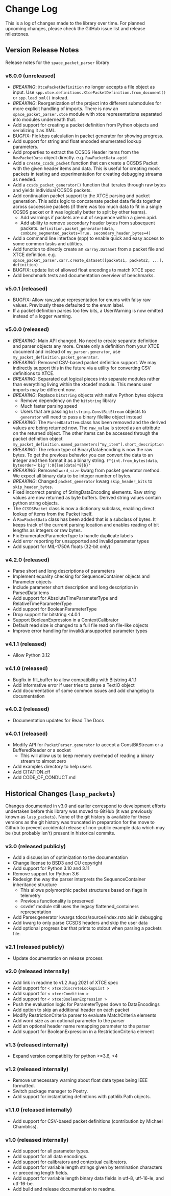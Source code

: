 # Change Log
This is a log of changes made to the library over time. For planned upcoming changes, please check the GitHub issue 
list and release milestones.

## Version Release Notes
Release notes for the `space_packet_parser` library

### v6.0.0 (unreleased)
- *BREAKING*: `XtcePacketDefinition` no longer accepts a file object as input. 
  Use `spp.xtce.definitions.XtcePacketDefinition.from_document()` or `spp.load_xml()` instead.
- *BREAKING*: Reorganization of the project into different submodules for more explicit handling
  of imports. There is now an `space_packet_parser.xtce` module with xtce representations separated
  into modules underneath that.
- Add support for creating a packet definition from Python objects and serializing it as XML.
- BUGFIX: Fix kbps calculation in packet generator for showing progress.
- Add support for string and float encoded enumerated lookup parameters.
- Add properties to extract the CCSDS Header items from the ``RawPacketData`` object directly.
  e.g. ``RawPacketData.apid``
- Add a ``create_ccsds_packet`` function that can create a CCSDS Packet
  with the given header items and data. This is useful for creating
  mock packets in testing and experimentation for creating debugging
  streams as needed.
- Add a ``ccsds_packet_generator()`` function that iterates through raw
  bytes and yields individual CCSDS packets.
- Add continuation packet support to the XTCE parsing and packet generation.
  This adds logic to concatenate packet data fields together across successive
  packets (if there was too much data to fit in a single CCSDS packet or it
  was logically better to split by other teams).
  - Add warnings if packets are out of sequence within a given apid.
  - Add ability to remove secondary header bytes from subsequent packets.
    ``definition.packet_generator(data, combine_segmented_packets=True, secondary_header_bytes=4)``
- Add a command line interface (spp) to enable quick and easy access to
  some common tasks and utilities.
- Add function to directly create an `xarray.DataSet` from a packet file and XTCE definition.
  e.g. `space_packet_parser.xarr.create_dataset([packets1, packets2, ...], definition)`
- BUGFIX: update list of allowed float encodings to match XTCE spec
- Add benchmark tests and documentation overview of benchmarks.

### v5.0.1 (released)
- BUGFIX: Allow raw_value representation for enums with falsy raw values. Previously these defaulted to the enum label.
- If a packet definition parses too few bits, a UserWarning is now emitted instead of a logger warning.

### v5.0.0 (released)
- *BREAKING*: Main API changed. No need to create separate definition and parser objects any more. Create only a 
  definition from your XTCE document and instead of `my_parser.generator`, use `my_packet_definition.packet_generator`.
- *BREAKING*: Removed CSV-based packet definition support. We may indirectly support this in the future via 
  a utility for converting CSV definitions to XTCE.
- *BREAKING*: Separated out logical pieces into separate modules rather than everything
  living within the xtcedef module. This means user imports may be different now.
- *BREAKING*: Replace `bitstring` objects with native Python bytes objects
  - Remove dependency on the `bitstring` library
  - Much faster parsing speed
  - Users that are passing `bitstring.ConstBitStream` objects to `generator` will need to pass a 
    binary filelike object instead
- *BREAKING*: The ``ParsedDataItem`` class has been removed and the derived values are being returned now.
  The ``raw_value`` is stored as an attribute on the returned object. The other items can be accessed
  through the packet definition object ``my_packet_definition.named_parameters["my_item"].short_description``
- *BREAKING*: The return type of BinaryDataEncoding is now the raw bytes.
  To get the previous behavior you can convert the data to an integer and then format it as a binary string.
  ``f"{int.from_bytes(data, byteorder='big'):0{len(data)*8}b}"``
- *BREAKING*: Removed `word_size` kwarg from packet generator method. 
  We expect all binary data to be integer number of bytes.
- *BREAKING*: Changed `packet_generator` kwarg `skip_header_bits` to `skip_header_bytes`.
- Fixed incorrect parsing of StringDataEncoding elements. Raw string values are now returned as byte buffers. 
  Derived string values contain python string objects.
- The ``CCSDSPacket`` class is now a dictionary subclass, enabling direct lookup of items from the Packet itself.
- A ``RawPacketData`` class has been added that is a subclass of bytes. It keeps track of the current
  parsing location and enables reading of bit lengths as integers or raw bytes.
- Fix EnumeratedParameterType to handle duplicate labels
- Add error reporting for unsupported and invalid parameter types
- Add support for MIL-1750A floats (32-bit only)

### v4.2.0 (released)
- Parse short and long descriptions of parameters
- Implement equality checking for SequenceContainer objects and Parameter objects
- Include parameter short description and long description in ParsedDataItems
- Add support for AbsoluteTimeParameterType and RelativeTimeParameterType
- Add support for BooleanParameterType
- Drop support for bitstring <4.0.1
- Support BooleanExpression in a ContextCalibrator
- Default read size is changed to a full file read on file-like objects
- Improve error handling for invalid/unsupported parameter types

### v4.1.1 (released)
- Allow Python 3.12

### v4.1.0 (released)
- Bugfix in fill_buffer to allow compatibility with Bitstring 4.1.1
- Add informative error if user tries to parse a TextIO object
- Add documentation of some common issues and add changelog to documentation

### v4.0.2 (released)
- Documentation updates for Read The Docs

### v4.0.1 (released)
- Modify API for `PacketParser.generator` to accept a ConstBitStream or a BufferedReader or a socket
  - This will allow us to keep memory overhead of reading a binary stream to almost zero
- Add examples directory to help users
- Add CITATION.cff
- Add CODE_OF_CONDUCT.md

## Historical Changes (`lasp_packets`)
Changes documented in v3.0 and earlier correspond to development efforts undertaken before this library was
moved to GitHub (it was previously known as `lasp_packets`). 
None of the git history is available for these versions as the git history was truncated 
in preparation for the move to Github to prevent accidental release of non-public example data which may be 
(but probably isn't) present in historical commits.

### v3.0 (released publicly)
- Add a discussion of optimization to the documentation
- Change license to BSD3 and CU copyright
- Add support for Python 3.10 and 3.11
- Remove support for Python 3.6
- Redesign the way the parser interprets the SequenceContainer inheritance structure
  - This allows polymorphic packet structures based on flags in telemetry
  - Previous functionality is preserved
  - csvdef module still uses the legacy flattened_containers representation
- Add Parser.generator kwargs tdocs/source/index.rsto aid in debugging
- Add kwarg to only parse CCSDS headers and skip the user data
- Add optional progress bar that prints to stdout when parsing a packets file.

### v2.1 (released publicly)
- Update documentation on release process

### v2.0 (released internally)
- Add link in readme to v1.2 Aug 2021 of XTCE spec
- Add support for `< xtce:DiscreteLookupList >`
- Add support for `< xtce:Condition >`
- Add support for `< xtce:BooleanExpression >`
- Push the evaluation logic for ParameterTypes down to DataEncodings
- Add option to skip an additional header on each packet
- Modify RestrictionCriteria parser to evaluate MatchCriteria elements
- Add word size as an optional parameter to the parser
- Add an optional header name remapping parameter to the parser
- Add support for BooleanExpression in a RestrictionCriteria element

### v1.3 (released internally)
- Expand version compatiblity for python >=3.6, <4

### v1.2 (released internally)
- Remove unnecessary warning about float data types being IEEE formatted.
- Switch package manager to Poetry.
- Add support for instantiating definitions with pathlib.Path objects.

### v1.1.0 (released internally)
- Add support for CSV-based packet definitions (contribution by Michael Chambliss).

### v1.0 (released internally)
- Add support for all parameter types. 
- Add support for all data encodings.
- Add support for calibrators and contextual calibrators.
- Add support for variable length strings given by termination characters or preceding length fields.
- Add support for variable length binary data fields in utf-8, utf-16-le, and utf-16-be.
- Add build and release documentation to readme.
